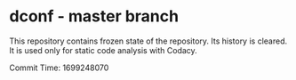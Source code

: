 # dconf - master branch

This repository contains frozen state of the repository.
Its history is cleared. It is used only for static code
analysis with Codacy.

Commit Time: 1699248070